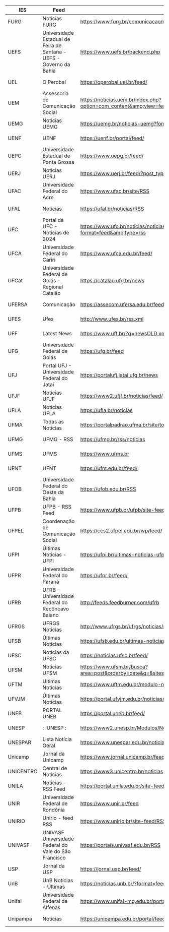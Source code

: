 |IES|Feed|URL|Funcional|Verificado|
|-|-|-|-|-|
|FURG|Notícias FURG|https://www.furg.br/comunicacao/noticias?format=feed&amp;type=rss|S|2024-04-04|
|UEFS|Universidade Estadual de Feira de Santana - UEFS - Governo da Bahia|https://www.uefs.br/backend.php|S|2024-04-04|
|UEL|O Perobal|https://operobal.uel.br/feed/|S|2024-04-04|
|UEM|Assessoria de Comunicação Social|https://noticias.uem.br/index.php?option=com_content&amp;view=featured&amp;format=feed&amp;type=rss|S|2024-04-04|
|UEMG|Notícias UEMG|https://uemg.br/noticias-uemg?format=feed&type=rss|S|2024-04-04|
|UENF|UENF|https://uenf.br/portal/feed/|S|2024-04-04|
|UEPG|Universidade Estadual de Ponta Grossa|https://www.uepg.br/feed/|S|2024-04-04|
|UERJ|Notícias UERJ|https://www.uerj.br/feed/?post_type=noticia|S|2024-04-04|
|UFAC|Universidade Federal do Acre|https://www.ufac.br/site/RSS|S|2024-04-04|
|UFAL|Notícias|https://ufal.br/noticias/RSS|S|2024-04-04|
|UFC|Portal da UFC - Notícias de 2024|https://www.ufc.br/noticias/noticias-de-2023?format=feed&amp;type=rss|S|2024-04-04|
|UFCA|Universidade Federal do Cariri|https://www.ufca.edu.br/feed/|S|2024-04-04|
|UFCat|Universidade Federal de Goiás - Regional Catalão|https://catalao.ufg.br/news|S|2024-04-04|
|UFERSA|Comunicação|https://assecom.ufersa.edu.br/feed/|S|2024-04-04|
|UFES|Ufes|http://www.ufes.br/rss.xml|S|2024-04-04|
|UFF|Latest News|https://www.uff.br/?q=newsOLD.xml|N|2024-04-04|
|UFG|Universidade Federal de Goiás|https://ufg.br/feed|S|2024-04-04|
|UFJ|Portal UFJ - Universidade Federal do Jataí|https://portalufj.jatai.ufg.br/news|S|2024-04-04|
|UFJF|Notícias UFJF|https://www2.ufjf.br/noticias/feed/|S|2024-04-04|
|UFLA|Notícias UFLA|https://ufla.br/noticias|S|2024-04-04|
|UFMA|Todas as Notícias|https://portalpadrao.ufma.br/site/todas-as-noticias/atom.xml|S|2024-04-04|
|UFMG|UFMG - RSS|https://ufmg.br/rss/noticias|S|2024-04-04|
|UFMS|UFMS|https://www.ufms.br|S|2024-04-04|
|UFNT|UFNT|https://ufnt.edu.br/feed/|S|2024-04-04|
|UFOB|Universidade Federal do Oeste da Bahia|https://ufob.edu.br/RSS|S|2024-04-04|
|UFPB|UFPB - RSS Feed|https://www.ufpb.br/ufpb/site-feed/RSS|S|2024-04-04|
|UFPEL|Coordenação de Comunicação Social|https://ccs2.ufpel.edu.br/wp/feed/|S|2024-04-04|
|UFPI|Últimas Notícias - UFPI|https://ufpi.br/ultimas-noticias-ufpi?format=feed&amp;type=rss|S|2024-04-04|
|UFPR|Universidade Federal do Paraná|https://ufpr.br/feed/|S|2024-04-04|
|UFRB|UFRB - Universidade Federal do Recôncavo Baiano|http://feeds.feedburner.com/ufrb|S|2024-04-04|
|UFRGS|UFRGS Notícias|http://www.ufrgs.br/ufrgs/noticias/noticias/RSS|S|2024-04-04|
|UFSB|Últimas Notícias|https://ufsb.edu.br/ultimas-noticias?format=feed&amp;type=rss|S|2024-04-04|
|UFSC|Notícias da UFSC|https://noticias.ufsc.br/feed/|S|2024-04-04|
|UFSM|Notícias UFSM|https://www.ufsm.br/busca?area=post&orderby=date&q=&sites%5B0%5D=1&rss=true|S|2024-04-04|
|UFTM|Ultimas Notícias|https://www.uftm.edu.br/modulo-noticias?format=feed&type=rss|S|2024-04-04|
|UFVJM|Últimas Notícias|https://portal.ufvjm.edu.br/noticias/ultimas-noticias/RSS|S|2024-04-04|
|UNEB|PORTAL UNEB|https://portal.uneb.br/feed/|S|2024-04-04|
|UNESP|: :UNESP :|https://www2.unesp.br/Modulos/Noticias/rss.php|S|2024-04-04|
|UNESPAR|Lista Notícia Geral|https://www.unespar.edu.br/noticias/lista-noticia-geral/RSS|S|2024-04-04|
|Unicamp|Jornal da Unicamp|https://www.jornal.unicamp.br/feed/|S|2024-04-05|
|UNICENTRO|Central de Notícias|https://www3.unicentro.br/noticias|S|2024-04-04|
|UNILA|Notícias - RSS Feed|https://portal.unila.edu.br/site-feed/RSS?set_language=pt-br|S|2024-04-04|
|UNIR|Universidade Federal de Rondônia|https://www.unir.br/feed|S|2024-04-04|
|UNIRIO|Unirio - feed RSS|https://www.unirio.br/site-feed/RSS|S|2024-04-04|
|UNIVASF|UNIVASF Universidade Federal do Vale do São Francisco|https://portais.univasf.edu.br/RSS|S|2024-04-04|
|USP|Jornal da USP|https://jornal.usp.br/feed/|S|2024-04-04|
|UnB|UnB Notícias - Últimas|https://noticias.unb.br/?format=feed&amp;type=rss|S|2024-04-04|
|Unifal|Universidade Federal de Alfenas|https://www.unifal-mg.edu.br/portal/feed/|S|2024-04-04|
|Unipampa|Notícias|https://unipampa.edu.br/portal/feed-noticias|S|2024-04-04|
